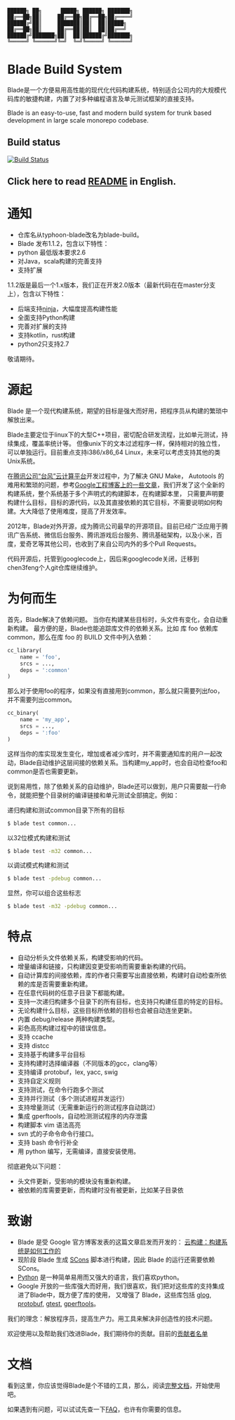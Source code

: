 ```
██████╗ ██╗      █████╗ ██████╗ ███████╗
██╔══██╗██║     ██╔══██╗██╔══██╗██╔════╝
██████╔╝██║     ███████║██║  ██║█████╗
██╔══██╗██║     ██╔══██║██║  ██║██╔══╝
██████╔╝███████╗██║  ██║██████╔╝███████╗
╚═════╝ ╚══════╝╚═╝  ╚═╝╚═════╝ ╚══════╝
```
# Blade Build System
Blade是一个方便易用高性能的现代化代码构建系统，特别适合公司内的大规模代码库的敏捷构建，内置了对多种编程语言及单元测试框架的直接支持。

Blade is an easy-to-use, fast and modern build system for trunk based development in large scale monorepo codebase.

## Build status
[![Build Status](https://travis-ci.org/chen3feng/blade-build.svg?branch=master)](https://travis-ci.org/chen3feng/blade-build)


## Click here to read [README](README-en.md) in English.



# 通知
* 仓库名从typhoon-blade改名为blade-build。
* Blade 发布1.1.2，包含以下特性：
 * python 最低版本要求2.6
 * 对Java，scala构建的完善支持
 * 支持扩展

1.1.2版是最后一个1.x版本，我们正在开发2.0版本（最新代码在在master分支上），包含以下特性：
* 后端支持[ninja](https://ninja-build.org/)，大幅度提高构建性能
* 全面支持Python构建
* 完善对扩展的支持
* 支持kotlin，rust构建
* python2只支持2.7

敬请期待。


# 源起
Blade 是一个现代构建系统，期望的目标是强大而好用，把程序员从构建的繁琐中解放出来。

Blade主要定位于linux下的大型C++项目，密切配合研发流程，比如单元测试，持续集成，覆盖率统计等。
但像unix下的文本过滤程序一样，保持相对的独立性，可以单独运行。目前重点支持i386/x86_64 Linux，未来可以考虑支持其他的类Unix系统。

在[腾讯公司“台风”云计算平台](http://wenku.it168.com/d_000434944.shtml)开发过程中，为了解决 GNU Make，
Autotools 的难用和繁琐的问题，参考[Google工程博客上的一些文章](http://google-engtools.blogspot.hk/2011/08/build-in-cloud-how-build-system-works.html)，我们开发了这个全新的构建系统，整个系统基于多个声明式的构建脚本，在构建脚本里，
只需要声明要构建什么目标，目标的源代码，以及其直接依赖的其它目标，不需要说明如何构建。大大降低了使用难度，提高了开发效率。

2012年，Blade对外开源，成为腾讯公司最早的开源项目。目前已经广泛应用于腾讯广告系统、微信后台服务、腾讯游戏后台服务、腾讯基础架构，以及小米，百度，爱奇艺等其他公司，也收到了来自公司内外的多个Pull Requests。

代码开源后，托管到googlecode上，因后来googlecode关闭，迁移到chen3feng个人git仓库继续维护。

# 为何而生
首先，Blade解决了依赖问题。
当你在构建某些目标时，头文件有变化，会自动重新构建。
最方便的是，Blade也能追踪库文件的依赖关系。比如
库 foo 依赖库 common，那么在库 foo 的 BUILD 文件中列入依赖：
```python
cc_library(
    name = 'foo',
    srcs = ...,
    deps = ':common'
)
```
那么对于使用foo的程序，如果没有直接用到common，那么就只需要列出foo，并不需要列出common。
```python
cc_binary(
    name = 'my_app',
    srcs = ...,
    deps = ':foo'
)
```
这样当你的库实现发生变化，增加或者减少库时，并不需要通知库的用户一起改动，Blade自动维护这层间接的依赖关系。当构建my_app时，也会自动检查foo和common是否也需要更新。

说到易用性，除了依赖关系的自动维护，Blade还可以做到，用户只需要敲一行命令，就能把整个目录树的编译链接和单元测试全部搞定。例如：

递归构建和测试common目录下所有的目标
```bash
$ blade test common...
```
以32位模式构建和测试
```bash
$ blade test -m32 common...
```
以调试模式构建和测试
```bash
$ blade test -pdebug common...
```
显然，你可以组合这些标志
```bash
$ blade test -m32 -pdebug common...
```
# 特点
* 自动分析头文件依赖关系，构建受影响的代码。
* 增量编译和链接，只构建因变更受影响而需要重新构建的代码。
* 自动计算库的间接依赖，库的作者只需要写出直接依赖，构建时自动检查所依赖的库是否需要重新构建。
* 在任意代码树的任意子目录下都能构建。
* 支持一次递归构建多个目录下的所有目标，也支持只构建任意的特定的目标。
* 无论构建什么目标，这些目标所依赖的目标也会被自动连坐更新。
* 内置 debug/release 两种构建类型。
* 彩色高亮构建过程中的错误信息。
* 支持 ccache
* 支持 distcc
* 支持基于构建多平台目标
* 支持构建时选择编译器（不同版本的gcc，clang等）
* 支持编译 protobuf，lex, yacc, swig
* 支持自定义规则
* 支持测试，在命令行跑多个测试
* 支持并行测试（多个测试进程并发运行）
* 支持增量测试（无需重新运行的测试程序自动跳过）
* 集成 gperftools，自动检测测试程序的内存泄露
* 构建脚本 vim 语法高亮
* svn 式的子命令命令行接口。
* 支持 bash 命令行补全
* 用 python 编写，无需编译，直接安装使用。

彻底避免以下问题：

* 头文件更新，受影响的模块没有重新构建。
* 被依赖的库需要更新，而构建时没有被更新，比如某子目录依

# 致谢
* Blade 是受 Google 官方博客发表的这篇文章启发而开发的：
[云构建：构建系统是如何工作的](http://google-engtools.blogspot.hk/2011/08/build-in-cloud-how-build-system-works.html)
* 现阶段 Blade 生成 [SCons](http://www.scons.org/) 脚本进行构建，因此 Blade 的运行还需要依赖 SCons。
* [Python](http://www.python.org) 是一种简单易用而又强大的语言，我们喜欢python。
* Google 开放的一些库强大而好用，我们很喜欢，我们把对这些库的支持集成进了Blade中，既方便了库的使用，
又增强了 Blade，这些库包括
[glog](http://code.google.com/p/google-glog/),
[protobuf](http://code.google.com/p/protobuf/),
[gtest](http://code.google.com/p/googletest/),
[gperftools](http://code.google.com/p/gperftools/)。

我们的理念：解放程序员，提高生产力。用工具来解决非创造性的技术问题。

欢迎使用以及帮助我们改进Blade，我们期待你的贡献。目前的[贡献者名单](/AUTHORS)

# 文档

看到这里，你应该觉得Blade是个不错的工具，那么，阅读[完整文档](/doc/zh_CN/user_manual.md)，开始使用吧。

如果遇到有问题，可以试试先查一下[FAQ](/doc/zh_CN/FAQ.md)，也许有你需要的信息。


